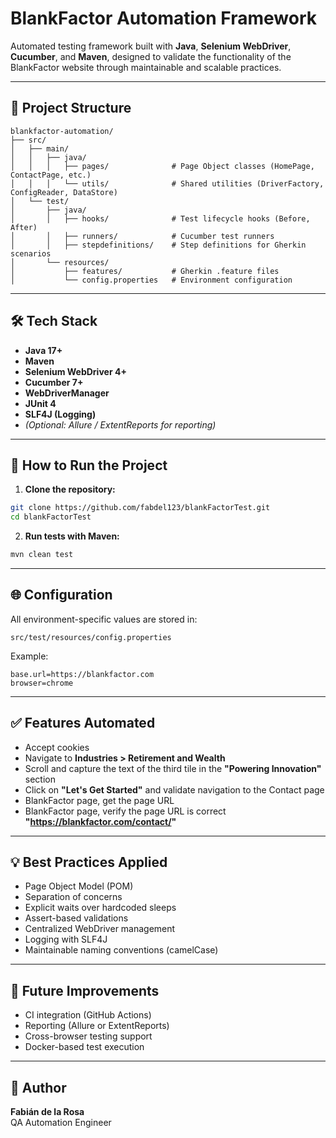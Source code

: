 # BlankFactor Automation Framework

Automated testing framework built with **Java**, **Selenium WebDriver**, **Cucumber**, and **Maven**, designed to validate the functionality of the BlankFactor website through maintainable and scalable practices.

---

## 📁 Project Structure

```
blankfactor-automation/
├── src/
│   ├── main/
│   │   ├── java/
│   │   │   ├── pages/              # Page Object classes (HomePage, ContactPage, etc.)
│   │   │   └── utils/              # Shared utilities (DriverFactory, ConfigReader, DataStore)
│   └── test/
│       ├── java/
│       │   ├── hooks/              # Test lifecycle hooks (Before, After)
│       │   ├── runners/            # Cucumber test runners
│       │   ├── stepdefinitions/    # Step definitions for Gherkin scenarios
│       └── resources/
│           ├── features/           # Gherkin .feature files
│           └── config.properties   # Environment configuration
```

---

## 🛠 Tech Stack

- **Java 17+**
- **Maven**
- **Selenium WebDriver 4+**
- **Cucumber 7+**
- **WebDriverManager**
- **JUnit 4**
- **SLF4J (Logging)**
- *(Optional: Allure / ExtentReports for reporting)*

---

## 🚦 How to Run the Project

1. **Clone the repository:**
```bash
git clone https://github.com/fabdel123/blankFactorTest.git
cd blankFactorTest
```

2. **Run tests with Maven:**
```bash
mvn clean test
```

---

## 🌐 Configuration

All environment-specific values are stored in:

```
src/test/resources/config.properties
```

Example:
```
base.url=https://blankfactor.com
browser=chrome
```

---

## ✅ Features Automated

- Accept cookies
- Navigate to **Industries > Retirement and Wealth**
- Scroll and capture the text of the third tile in the **"Powering Innovation"** section
- Click on **"Let's Get Started"** and validate navigation to the Contact page
- BlankFactor page, get the page URL
- BlankFactor page, verify the page URL is correct **"https://blankfactor.com/contact/"**

---

## 💡 Best Practices Applied

- Page Object Model (POM)
- Separation of concerns
- Explicit waits over hardcoded sleeps
- Assert-based validations
- Centralized WebDriver management
- Logging with SLF4J
- Maintainable naming conventions (camelCase)

---

## 🔧 Future Improvements

- CI integration (GitHub Actions)
- Reporting (Allure or ExtentReports)
- Cross-browser testing support
- Docker-based test execution

---

## 👤 Author

**Fabián de la Rosa**  
QA Automation Engineer
